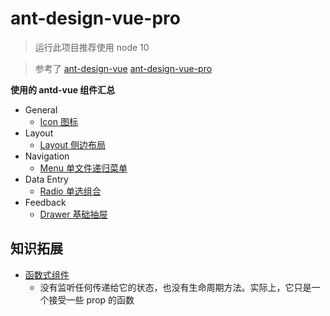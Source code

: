 # ant-design-vue-pro

> 运行此项目推荐使用 node 10

> 参考了 [ant-design-vue](https://www.antdv.com/docs/vue/) [ant-design-vue-pro](https://preview.pro.loacg.com)

**使用的 antd-vue 组件汇总**

- General
  - [Icon 图标](https://www.antdv.com/components/icon-cn/)
- Layout
  - [Layout 侧边布局](https://www.antdv.com/components/layout-cn/#components-layout-demo-sider)
- Navigation
  - [Menu 单文件递归菜单](https://www.antdv.com/components/menu-cn/#components-menu-demo-single-file-recursive-menu)
- Data Entry
  - [Radio 单选组合](https://www.antdv.com/components/radio-cn/#components-radio-demo-radiogroup-with-name)
- Feedback
  - [Drawer 基础抽屉](https://www.antdv.com/components/drawer-cn/#components-drawer-demo-basic)

## 知识拓展

- [函数式组件](https://cn.vuejs.org/v2/guide/render-function.html#%E5%87%BD%E6%95%B0%E5%BC%8F%E7%BB%84%E4%BB%B6)
  - 没有监听任何传递给它的状态，也没有生命周期方法。实际上，它只是一个接受一些 prop 的函数
